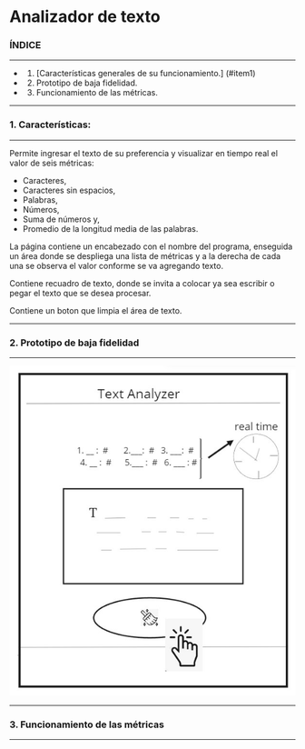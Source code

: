 # **Analizador de texto**

### **ÍNDICE**
___
* 1. [Características generales de su funcionamiento.] (#item1)
* 2. Prototipo de baja fidelidad. 
* 3. Funcionamiento de las métricas. 

____
<a name="item1"></a>
###  **1. Características:**
___

Permite ingresar el texto de su preferencia y visualizar en tiempo real el valor de seis métricas: 
* Caracteres, 
* Caracteres sin espacios, 
* Palabras, 
* Números, 
* Suma de números y, 
* Promedio de la longitud media de las palabras.

La página contiene un encabezado con el nombre del programa, enseguida un área donde se despliega una lista de métricas y a la derecha de cada una se observa el valor conforme se va agregando texto.

Contiene recuadro de texto, donde se invita a colocar ya sea escribir o pegar el texto que se desea procesar.

Contiene un boton que limpia el área de texto.

___

### **2. Prototipo de baja fidelidad**
___

![prototipo text analyzer](./src/imagenes/prototipo%20BF.jpg)

____


### **3. Funcionamiento de las métricas**
_____







































